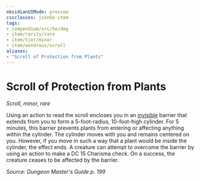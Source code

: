 ```yaml
---
obsidianUIMode: preview
cssclasses: json5e-item
tags:
- compendium/src/5e/dmg
- item/rarity/rare
- item/tier/minor
- item/wondrous/scroll
aliases: 
- "Scroll of Protection from Plants"
---
```

# Scroll of Protection from Plants
*Scroll, minor, rare*  


Using an action to read the scroll encloses you in an [invisible](4-Resources/Compendium/rules/conditions.md#invisible) barrier that extends from you to form a 5-foot-radius, 10-foot-high cylinder. For 5 minutes, this barrier prevents plants from entering or affecting anything within the cylinder. The cylinder moves with you and remains centered on you. However, if you move in such a way that a plant would be inside the cylinder, the effect ends. A creature can attempt to overcome the barrier by using an action to make a DC 15 Charisma check. On a success, the creature ceases to be affected by the barrier.

*Source: Dungeon Master's Guide p. 199*